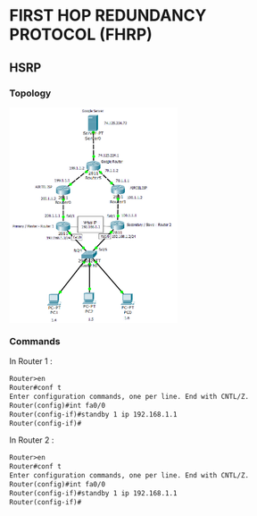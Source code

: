 # FIRST HOP REDUNDANCY PROTOCOL (FHRP)

## HSRP

### Topology

<img align="center" src="https://github.com/Sumanth-Talluri/CCNA-Network-Topologies/blob/master/14.%20FHRP/screenshots/HSRP.png" width="60%">

### Commands

In Router 1 :

```console
Router>en
Router#conf t
Enter configuration commands, one per line. End with CNTL/Z.
Router(config)#int fa0/0
Router(config-if)#standby 1 ip 192.168.1.1
Router(config-if)#
```

In Router 2 :

```console
Router>en
Router#conf t
Enter configuration commands, one per line. End with CNTL/Z.
Router(config)#int fa0/0
Router(config-if)#standby 1 ip 192.168.1.1
Router(config-if)#
```

&nbsp;
